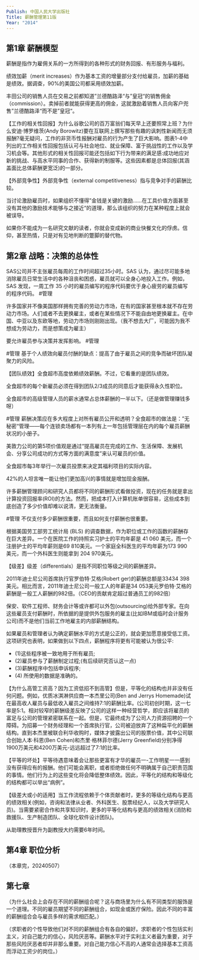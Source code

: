 ```yaml
---
Publish: 中国人民大学出版社
Title: 薪酬管理第11版
Year: "2014"
---
```

## 第1章 薪酬模型

薪酬是指作为雇佣关系的一方所得到的各种形式的财务回报、有形服务与福利。

绩效加薪（merit increases）作为基本工资的增量部分支付给雇员，加薪的基础是绩效。据调查，90%的美国公司都采用绩效加薪。

丰田公司的销售人员在交易之前都知道”兰德酷路泽“与”皇冠“的销售佣金（commission）。卖掉前者就能获得更高的佣金，这就激励着销售人员向客户兜售”兰德酷路泽“而不是”皇冠“。

【工作的相关性回报】为什么谷歌公司的百万富翁们每天早上还要照常上班？为什么安迪·博罗维茨(Andy Borowitz)要在互联网上撰写那些有趣的讽刺性新闻而无须报酬?毫无疑问，工作的非货币性报酬对雇员的行为产生了巨大影响。图表1-4中列出的工作相关性回报包括认可与社会地位、就业保障、富于挑战性的工作以及学习机会等。其他形式的相关性回报可能还包括如下行为带来的满足感:成功地应对新的挑战、与高水平同事的合作、获得新的制服等。这些因素都是总体回报(其涵盖面比总体薪酬更宽泛)的一部分。

【外部竞争性】外部竞争性（external competitiveness）指与竞争对手的薪酬比较。

当讨论激励雇员时，如果组织不懂得”金钱是关键的激励……在工具价值方面甚至没有其他的激励技术能够与之接近“的道理，那么该组织的努力在某种程度上就会被误导。

如果你不能成为一名研究文献的读者，你就会变成新的商业快餐文化的俘虏。信仰，甚至热情，只是对有见地判断的蹩脚的替代物。

## 第2章 战略：决策的总体性

SAS公司并不主张雇员每周的工作时间超过35小时。SAS 认为，通过尽可能多地消除雇员日常生活中的各种沮丧和困惑，雇员就可以全身心地投入工作。例如，SAS 发现，一周工作 35 小时的雇员编写的程序代码要优于身心疲劳的雇员编写的程序代码。 #管理

许多国家并不像美国那样拥有完善的劳动力市场，在有的国家甚至根本就不存在劳动力市场。人们或者不去更换雇主，或者在某些情况下不能自由地更换雇主。在中国、中亚以及东欧等地，劳动力市场则刚刚出现。（我不想去大厂，可能因为我不想成为劳动力，而是想策成为雇主）

要允许雇员参与决策并发挥影响。 #管理

#管理 基于个人绩效向雇员付酬的缺点：提高了由于雇员之间的竞争而破坏团队凝聚力的风险。

【团队绩效】全食超市高度依赖绩效薪酬。不过，它看重的是团队绩效。

全食超市的每个新雇员必须在得到团队2/3成员的同意后才能获得永久性职位。

全食超市的高级管理人员的薪水通常占总体薪酬的一半以下。（还是做管理赚钱多呀）

#管理 薪酬决策应在多大程度上对所有雇员公开和透明？全食超市的做法是：”无秘密“管理——每个连锁卖场都有一本列有上一年包括管理层在内的每个雇员薪酬状况的小册子。

美敦力公司的第5项价值观是通过“提高雇员在完成的工作、生活保障、发展机会、分享公司成功的方式等方面的满意度”来认可雇员的价值。

全食超市每3年举行一次雇员投票来决定其福利项目的实际内容。

42%的人坦言唯一能让他们更加高兴的事情就是增加现金报酬。

许多薪酬管理顾问和研究人员都将不同的薪酬形式看做投资，现在的任务就是拿出计算投资回报率(ROI)的方法。然而，把成本打入计算机账单很容易，这些成本到底创造了多少价值却难以说清，更无法衡量。

#管理 不仅支付多少薪酬很重要，而且如何支付薪酬也很重要。

根据美国劳工部劳工统计局 (BLS) 的调查数据，作为职位或工作的函数的薪酬存在巨大差异。一个在医院工作的持照实习护士的平均年薪是 41 060 美元，而一个注册护士的平均年薪则是69 810美元。一个家庭全科医生的平均年薪为173 990 美元，而一个外科医生则能拿到 204 970美元。

【级差】级差（differentials）是指不同职位等级之间的薪酬差异。

2011年迪士尼公司首席执行官罗伯特·艾格(Robert ger)的薪酬总额是33434 398美元。相比而言，2011年迪士尼公司一般工人的年薪是34 053美元罗伯特·艾格的薪酬是一般工人薪酬的982倍。（CEO的贡献肯定超过普通员工的982倍）

保安、软件工程师、财务会计等或许都可以外包(outsourcing)给外部专家。在向这些雇员支付薪酬时，所依据的是提供外包服务的雇主(比如IBM或临时会计服务公司)而不是他们当前工作地雇主的内部薪酬结构。

如果雇员和管理者认为确定薪酬水平的方式是公正的，就会更加愿意接受低工资。这项研究也表明，如果做到以下四点，薪酬程序将更有可能被认为很公平:
- (1)这些程序被一致地用于所有雇员;
- (2)雇员参与了薪酬制定过程;(有后续研究否认这一点)
- (3)薪酬程序中包括申诉程序;
- (4) 所使用的数据是准确的。

【为什么高管工资高？因为工资低招不到高管】但是，平等化的结构也并非没有任何问题。例如，优质冰淇淋供应商一本杰里公司(Ben and Jerrys Homemade)试在最高收人雇员与最低收入雇员之间维持7:1的薪酬比率。(公司初创时期，这一七率是5:1。相对较窄的薪酬级差反映了公司的这样一种经营哲学，即应该将雇员的富足与公司的管理紧密联系在一起。但是，它最终成为了公司人力资源招聘的一个障碍。为招募一个财务经理和一个首席执行官，公司被迫放弃了这种扁平化的薪酬结构。直到本杰里被联合利华收购时，媒体才披露出公司的股票价值，其中公司联合创始人本·科恩(Ben Cohen)和杰里·格林菲尔德(Jerry Greenfield)分别净得1900万美元和4200万美元-远远超过了7:1的比率。

【平等的坏处】平等待遇意味着会让那些更富有才华的雇员一-工作明星一一感到没有获得应有的报酬。他们可能会离职，或者拒绝做任何不明确属于自己职责范围的事情。他们行为上的这些变化将会降低整体绩效。因此，平等化的结构和等级化的结构都可以举出“病例”。

【级差大或小的适用】当工作流程依赖于个体贡献者时，更多的等级化结构与更高的绩效相关(例如，咨询和法律从业者、外科医生、股票经纪人，以及大学研究人员)。当需要紧密合作和共享知识时，更多的平等化结构与更高的绩效相关(消防和救援队、生产制造团队、全球化软件设计团队)。

从助理教授晋升为副教授大约需要6年时间。

## 第4章 职位分析

（本章完，20240507）

## 第七章

（为什么社会上会存在不同的薪酬组合呢？这与商场里为什么有不同类型的服饰是一个道理。不同的雇员期望不同的薪酬组合，如现金或医疗保险。因此不同的丰富的薪酬组合会与雇员多样的需求相匹配。）

（求职者的个性导致他们对不同的薪酬组合有各自的偏好。求职者的个性包括实利主义，对自己能力的信心，风险厌恶等。薪酬水平对于实利主义者最为重要，对于那些风险厌恶者却并非那么重要。对自己能力信心不高的人通常会选择基本工资高而浮动工资少的岗位。）